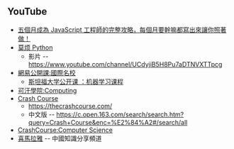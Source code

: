## YouTube

* [五個月成為 JavaScript 工程師的完整攻略，每個月要幹嘛都寫出來讓你照著做！](https://buzzorange.com/techorange/2018/01/04/learn-coding-in-5-months/)
* [莫烦 Python](https://morvanzhou.github.io/tutorials/)
  * 影片 -- https://www.youtube.com/channel/UCdyjiB5H8Pu7aDTNVXTTpcg
* [網易公開課:國際名校](https://open.163.com/ocw/)
  * [斯坦福大学公开课 ：机器学习课程](http://open.163.com/special/opencourse/machinelearning.html)
* [可汗學院:Computing](https://www.khanacademy.org/computing)
* [Crash Course](https://zh.wikipedia.org/wiki/Crash_Course)
  * https://thecrashcourse.com/
  * 中文版 -- https://c.open.163.com/search/search.htm?query=Crash+Course&enc=%E2%84%A2#/search/all
* [CrashCourse:Computer Science](https://www.youtube.com/playlist?list=PL8dPuuaLjXtNlUrzyH5r6jN9ulIgZBpdo)
* [喜馬拉雅](http://www.ximalaya.com/) -- 中國知識分享頻道